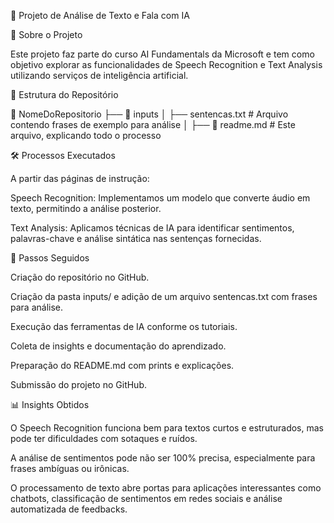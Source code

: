📌 Projeto de Análise de Texto e Fala com IA

📖 Sobre o Projeto

Este projeto faz parte do curso AI Fundamentals da Microsoft e tem como objetivo explorar as funcionalidades de Speech Recognition e Text Analysis utilizando serviços de inteligência artificial.

📂 Estrutura do Repositório

📁 NomeDoRepositorio
 ├── 📁 inputs
 │   ├── sentencas.txt  # Arquivo contendo frases de exemplo para análise
 │
 ├── 📄 readme.md        # Este arquivo, explicando todo o processo

🛠️ Processos Executados

A partir das páginas de instrução:

Speech Recognition: Implementamos um modelo que converte áudio em texto, permitindo a análise posterior.

Text Analysis: Aplicamos técnicas de IA para identificar sentimentos, palavras-chave e análise sintática nas sentenças fornecidas.

📌 Passos Seguidos

Criação do repositório no GitHub.

Criação da pasta inputs/ e adição de um arquivo sentencas.txt com frases para análise.

Execução das ferramentas de IA conforme os tutoriais.

Coleta de insights e documentação do aprendizado.

Preparação do README.md com prints e explicações.

Submissão do projeto no GitHub.

📊 Insights Obtidos

O Speech Recognition funciona bem para textos curtos e estruturados, mas pode ter dificuldades com sotaques e ruídos.

A análise de sentimentos pode não ser 100% precisa, especialmente para frases ambíguas ou irônicas.

O processamento de texto abre portas para aplicações interessantes como chatbots, classificação de sentimentos em redes sociais e análise automatizada de feedbacks.
